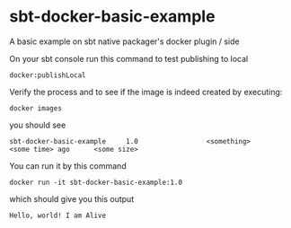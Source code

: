 # sbt-docker-basic-example
A basic example on sbt native packager's docker plugin / side


On your sbt console run this command to test publishing to local

`docker:publishLocal`

Verify the process and to see if the image is indeed created by executing: 

`docker images`

you should see 

`sbt-docker-basic-example     1.0                 <something>        <some time> ago      <some size>`


You can run it by this command

`docker run -it sbt-docker-basic-example:1.0`

which should give you this output

`Hello, world! I am Alive`
